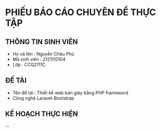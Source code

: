 # PHIẾU BÁO CÁO CHUYÊN ĐỀ THỰC TẬP
## THÔNG TIN SINH VIÊN
- Họ và tên : Nguyễn Châu Phú
- Mã sinh viên : 2121110104
- Lớp : CCQ2111C
## ĐỀ TÀI
- Tên đề tài : Thiết kế web bán giày bằng PHP frameword
- Công nghệ Laravel-Bootstrap
## KẾ HOẠCH THỰC HIỆN
  --
